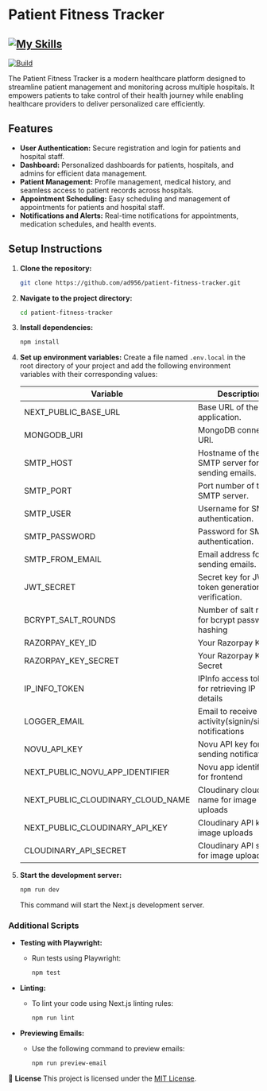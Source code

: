 # Patient Fitness Tracker

## [![My Skills](https://skillicons.dev/icons?i=nextjs,tailwindcss,githubactions,mongodb,vercel,ts,docker&theme=dark)](https://skillicons.dev)

[![Build](https://img.shields.io/github/actions/workflow/status/ad956/patient-fitness-tracker/test-and-deploy.yml?branch=main)](https://img.shields.io)

The Patient Fitness Tracker is a modern healthcare platform designed to streamline patient management and monitoring across multiple hospitals. It empowers patients to take control of their health journey while enabling healthcare providers to deliver personalized care efficiently.

## Features

- **User Authentication:** Secure registration and login for patients and hospital staff.
- **Dashboard:** Personalized dashboards for patients, hospitals, and admins for efficient data management.
- **Patient Management:** Profile management, medical history, and seamless access to patient records across hospitals.
- **Appointment Scheduling:** Easy scheduling and management of appointments for patients and hospital staff.
- **Notifications and Alerts:** Real-time notifications for appointments, medication schedules, and health events.

## Setup Instructions

1. **Clone the repository:**

   ```bash
   git clone https://github.com/ad956/patient-fitness-tracker.git
   ```

2. **Navigate to the project directory:**

   ```bash
   cd patient-fitness-tracker
   ```

3. **Install dependencies:**

   ```bash
   npm install
   ```

4. **Set up environment variables:**
   Create a file named `.env.local` in the root directory of your project and add the following environment variables with their corresponding values:

   | Variable                          | Description                                                 |
   | --------------------------------- | ----------------------------------------------------------- |
   | NEXT_PUBLIC_BASE_URL              | Base URL of the application.                                |
   | MONGODB_URI                       | MongoDB connection URI.                                     |
   | SMTP_HOST                         | Hostname of the SMTP server for sending emails.             |
   | SMTP_PORT                         | Port number of the SMTP server.                             |
   | SMTP_USER                         | Username for SMTP authentication.                           |
   | SMTP_PASSWORD                     | Password for SMTP authentication.                           |
   | SMTP_FROM_EMAIL                   | Email address for sending emails.                           |
   | JWT_SECRET                        | Secret key for JWT token generation and verification.       |
   | BCRYPT_SALT_ROUNDS                | Number of salt rounds for bcrypt password hashing           |
   | RAZORPAY_KEY_ID                   | Your Razorpay Key ID                                        |
   | RAZORPAY_KEY_SECRET               | Your Razorpay Key Secret                                    |
   | IP_INFO_TOKEN                     | IPInfo access token for retrieving IP details               |
   | LOGGER_EMAIL                      | Email to receive user activity(signin/signup) notifications |
   | NOVU_API_KEY                      | Novu API key for sending notifications                      |
   | NEXT_PUBLIC_NOVU_APP_IDENTIFIER   | Novu app identifier for frontend                            |
   | NEXT_PUBLIC_CLOUDINARY_CLOUD_NAME | Cloudinary cloud name for image uploads                     |
   | NEXT_PUBLIC_CLOUDINARY_API_KEY    | Cloudinary API key for image uploads                        |
   | CLOUDINARY_API_SECRET             | Cloudinary API secret for image uploads                     |

5. **Start the development server:**
   ```bash
   npm run dev
   ```
   This command will start the Next.js development server.

### Additional Scripts

- **Testing with Playwright:**

  - Run tests using Playwright:
    ```bash
    npm test
    ```

- **Linting:**

  - To lint your code using Next.js linting rules:
    ```bash
    npm run lint
    ```

- **Previewing Emails:**
  - Use the following command to preview emails:
    ```bash
    npm run preview-email
    ```

📝 **License**
This project is licensed under the [MIT License](LICENSE).
